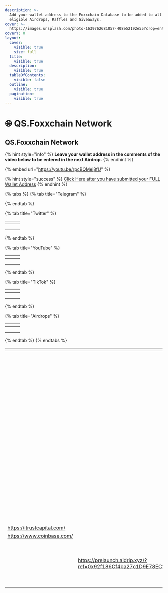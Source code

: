 ```yaml
---
description: >-
  Add your wallet address to the Foxxchain Database to be added to all upcoming
  eligible Airdrops, Raffles and Giveaways.
cover: >-
  https://images.unsplash.com/photo-1639762681057-408e52192e55?crop=entropy&cs=srgb&fm=jpg&ixid=M3wxOTcwMjR8MHwxfHNlYXJjaHwyfHxJTlRFUk5BVElPTkFMJTIwTkVUV09SS3xlbnwwfHx8fDE2ODc4MDA0MzZ8MA&ixlib=rb-4.0.3&q=85
coverY: 0
layout:
  cover:
    visible: true
    size: full
  title:
    visible: true
  description:
    visible: true
  tableOfContents:
    visible: false
  outline:
    visible: true
  pagination:
    visible: true
---
```


# 🌐 QS.Foxxchain Network

## QS.Foxxchain Network

{% hint style="info" %}
**Leave your wallet address in the comments of the video below to be entered in the next  Airdrop.**
{% endhint %}

{% embed url="https://youtu.be/rpcBQMej8fU" %}

{% hint style="success" %}
[Click Here after you have submitted your FULL Wallet Address](qs.-decentralize/)&#x20;
{% endhint %}

{% tabs %}
{% tab title="Telegram" %}

{% endtab %}

{% tab title="Twitter" %}
<table data-view="cards"><thead><tr><th></th><th></th><th></th></tr></thead><tbody><tr><td></td><td></td><td></td></tr><tr><td></td><td></td><td></td></tr><tr><td></td><td></td><td></td></tr></tbody></table>
{% endtab %}

{% tab title="YouTube" %}
<table data-view="cards"><thead><tr><th></th><th></th><th></th></tr></thead><tbody><tr><td></td><td></td><td></td></tr><tr><td></td><td></td><td></td></tr><tr><td></td><td></td><td></td></tr></tbody></table>
{% endtab %}

{% tab title="TikTok" %}
<table data-view="cards"><thead><tr><th></th><th></th><th></th></tr></thead><tbody><tr><td></td><td></td><td></td></tr><tr><td></td><td></td><td></td></tr><tr><td></td><td></td><td></td></tr></tbody></table>
{% endtab %}

{% tab title="Airdrops" %}
<table data-view="cards"><thead><tr><th></th><th></th><th></th></tr></thead><tbody><tr><td></td><td></td><td></td></tr><tr><td></td><td></td><td></td></tr><tr><td></td><td></td><td></td></tr></tbody></table>
{% endtab %}
{% endtabs %}

<table data-view="cards"><thead><tr><th></th><th></th><th></th><th data-hidden data-card-cover data-type="files"></th><th data-hidden data-card-target data-type="content-ref"></th></tr></thead><tbody><tr><td></td><td></td><td></td><td><a href="../../../../.gitbook/assets/Preview_foxontheblock(1).jpg">Preview_foxontheblock(1).jpg</a></td><td><a href="http://drip.community/faucet?buddy=0xcad2599a8166caf3ed0d3e31a79ed457f4a965b8">http://drip.community/faucet?buddy=0xcad2599a8166caf3ed0d3e31a79ed457f4a965b8</a></td></tr><tr><td></td><td></td><td></td><td><a href="../../../../.gitbook/assets/country505(2).png">country505(2).png</a></td><td><a href="https://animalfarm.app/garden/0x92f18..">https://animalfarm.app/garden/0x92f18..</a></td></tr><tr><td></td><td></td><td></td><td><a href="../../../../.gitbook/assets/GamerZ GUILDZ.png">GamerZ GUILDZ.png</a></td><td><a href="https://animalfarm.app/garden/0x92f18..">https://animalfarm.app/garden/0x92f18..</a></td></tr><tr><td></td><td></td><td></td><td><a href="../../../../.gitbook/assets/eso-MEDIA.png">eso-MEDIA.png</a></td><td></td></tr><tr><td></td><td></td><td></td><td><a href="../../../../.gitbook/assets/BLOCKCHAIN MONEY SECRETS LIVE.png">BLOCKCHAIN MONEY SECRETS LIVE.png</a></td><td></td></tr><tr><td></td><td></td><td></td><td><a href="../../../../.gitbook/assets/lucidlifelogowhite.jpg">lucidlifelogowhite.jpg</a></td><td></td></tr><tr><td></td><td></td><td></td><td><a href="../../../../.gitbook/assets/Idvlpwhite2 (1).jpg">Idvlpwhite2 (1).jpg</a></td><td><a href="https://bnbminer.finance/core?ref=0x04B33A12948CcE296fC79D3c641C9188a7fabA93">https://bnbminer.finance/core?ref=0x04B33A12948CcE296fC79D3c641C9188a7fabA93</a></td></tr><tr><td></td><td></td><td></td><td><a href="../../../../.gitbook/assets/drfoxx.png">drfoxx.png</a></td><td></td></tr><tr><td></td><td></td><td></td><td><a href="../../../../.gitbook/assets/bcmhunt.png">bcmhunt.png</a></td><td></td></tr><tr><td></td><td></td><td></td><td><a href="../../../../.gitbook/assets/Untitled (2048 × 1152 px).png">Untitled (2048 × 1152 px).png</a></td><td></td></tr><tr><td></td><td></td><td></td><td><a href="../../../../.gitbook/assets/TRANQUILITY.png">TRANQUILITY.png</a></td><td></td></tr><tr><td></td><td></td><td></td><td><a href="../../../../.gitbook/assets/th-997151836.jpg">th-997151836.jpg</a></td><td></td></tr><tr><td></td><td></td><td></td><td><a href="../../../../.gitbook/assets/Screenshot 2022-10-21 at 22-03-13 Tune.FM - tokenized music marketplace - NFTs micropayments social audio.png">Screenshot 2022-10-21 at 22-03-13 Tune.FM - tokenized music marketplace - NFTs micropayments social audio.png</a></td><td></td></tr><tr><td></td><td></td><td></td><td><a href="../../../../.gitbook/assets/th-3305661970.jpg">th-3305661970.jpg</a></td><td></td></tr><tr><td></td><td></td><td></td><td><a href="../../../../.gitbook/assets/bcmc.jpg">bcmc.jpg</a></td><td></td></tr><tr><td><a href="https://itrustcapital.com/">https://itrustcapital.com/</a></td><td></td><td></td><td></td><td></td></tr><tr><td><a href="https://www.coinbase.com/">https://www.coinbase.com/</a></td><td></td><td></td><td></td><td></td></tr><tr><td></td><td></td><td><a href="https://opensea.io/FoxxOnTheBlock">https://opensea.io/FoxxOnTheBlock</a></td><td></td><td></td></tr><tr><td></td><td></td><td></td><td><a href="../../../../.gitbook/assets/mobland.jpg">mobland.jpg</a></td><td></td></tr><tr><td></td><td><a href="https://prelaunch.aidrip.xyz/?ref=0x92f186Cf4ba27c1D9E78ECf693788FfE74C54072">https://prelaunch.aidrip.xyz/?ref=0x92f186Cf4ba27c1D9E78ECf693788FfE74C54072</a></td><td></td><td></td><td></td></tr><tr><td></td><td></td><td></td><td><a href="../../../../.gitbook/assets/SHIBARIUM (2).PNG">SHIBARIUM (2).PNG</a></td><td><a href="http://127.0.0.1:5000/s/Yq8sxcIZ5Wuf7rvSYi4q/this-week/15-aug-mon">15 Aug - Mon</a></td></tr><tr><td></td><td></td><td></td><td><a href="../../../../.gitbook/assets/upland-4218759582.jpg">upland-4218759582.jpg</a></td><td></td></tr></tbody></table>



